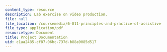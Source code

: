```yaml
---
content_type: resource
description: Lab exercise on video production.
file: null
file_location: /coursemedia/6-811-principles-and-practice-of-assistive-technology-fall-2014/c1aa2485cf8706bc737db88a9085d517_MIT6_811F14_Lab3Docmetatin.pdf
file_type: application/pdf
resourcetype: Document
title: Project Documentation
uid: c1aa2485-cf87-06bc-737d-b88a9085d517
---
```

